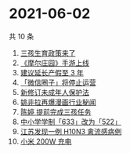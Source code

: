 # 2021-06-02

共 10 条

<!-- BEGIN -->
<!-- 最后更新时间 Wed Jun 02 2021 09:20:55 GMT+0800 (China Standard Time) -->

1. [三孩生育政策来了](https://www.zhihu.com/search?q=三孩政策)
2. [《摩尔庄园》手游上线](https://www.zhihu.com/search?q=摩尔庄园)
3. [建议延长产假至 3 年](https://www.zhihu.com/search?q=延长产假)
4. [「微信圈子」将停止运营](https://www.zhihu.com/search?q=微信圈子)
5. [新修订未成年人保护法](https://www.zhihu.com/search?q=未成年人保护法)
6. [姚非拉再爆漫画行业秘闻](https://www.zhihu.com/search?q=姚非拉)
7. [陈婷 提前完成三孩任务](https://www.zhihu.com/search?q=张艺谋太太)
8. [中小学学制「633」改为「522」](https://www.zhihu.com/search?q=中小学)
9. [江苏发现一例 H10N3 禽流感病例](https://www.zhihu.com/search?q=江苏禽流感)
10. [小米 200W 充电](https://www.zhihu.com/search?q=小米电池)

<!-- END -->
